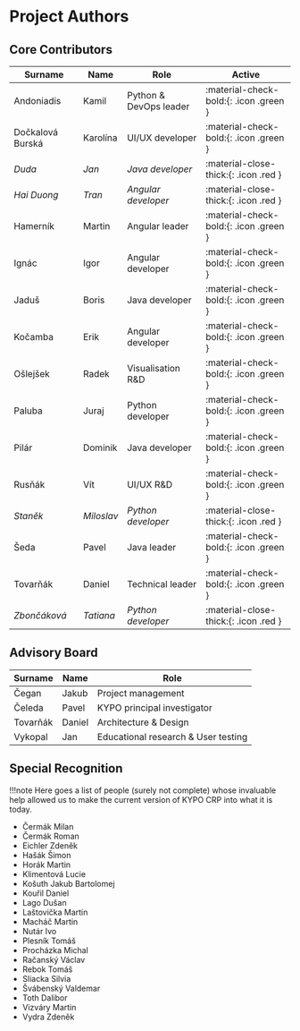 # Project Authors

## Core Contributors

| Surname | Name | Role | Active |
| ------ | ------ | ------ | ------ |
| Andoniadis | Kamil | Python & DevOps leader | :material-check-bold:{: .icon .green } |
| Dočkalová Burská | Karolína | UI/UX developer | :material-check-bold:{: .icon .green } |
| *Duda* | *Jan* | *Java developer* | :material-close-thick:{: .icon .red } |
| *Hai Duong* | *Tran* | *Angular developer* | :material-close-thick:{: .icon .red } |
| Hamerník | Martin | Angular leader | :material-check-bold:{: .icon .green } |
| Ignác | Igor | Angular developer | :material-check-bold:{: .icon .green } |
| Jaduš | Boris | Java developer | :material-check-bold:{: .icon .green } |
| Kočamba | Erik | Angular developer | :material-check-bold:{: .icon .green } |
| Ošlejšek | Radek |  Visualisation R&D | :material-check-bold:{: .icon .green } |
| Paluba | Juraj | Python developer | :material-check-bold:{: .icon .green } |
| Pilár | Dominik | Java developer | :material-check-bold:{: .icon .green } |
| Rusňák | Vít | UI/UX R&D | :material-check-bold:{: .icon .green } |
| *Staněk* | *Miloslav* | *Python developer* | :material-close-thick:{: .icon .red } |
| Šeda | Pavel | Java leader | :material-check-bold:{: .icon .green } |
| Tovarňák| Daniel | Technical leader | :material-check-bold:{: .icon .green } |
| *Zbončáková* | *Tatiana* | *Python developer* | :material-close-thick:{: .icon .red } |

## Advisory Board

| Surname | Name | Role |
| ------ | ------ | ------ |
| Čegan | Jakub | Project management |
| Čeleda | Pavel | KYPO principal investigator |
| Tovarňák| Daniel |  Architecture & Design |
| Vykopal | Jan | Educational research & User testing |

## Special Recognition

!!!note
    Here goes a list of people (surely not complete) whose invaluable help allowed us to make the current version of KYPO CRP into what it is today.

- Čermák Milan
- Čermák Roman
- Eichler Zdeněk
- Hašák Šimon
- Horák Martin
- Klimentová Lucie
- Košuth Jakub Bartolomej
- Kouřil Daniel
- Lago Dušan
- Laštovička Martin
- Macháč Martin
- Nutár Ivo
- Plesník  Tomáš
- Procházka Michal
- Račanský Václav
- Rebok Tomáš
- Sliacka Silvia
- Švábenský Valdemar
- Toth Dalibor
- Vizváry Martin
- Vydra Zdeněk
